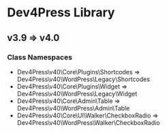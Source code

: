 # Dev4Press Library

## v3.9 => v4.0

### Class Namespaces

* Dev4Press\v40\Core\Plugins\Shortcodes => Dev4Press\v40\WordPress\Legacy\Shortcodes
* Dev4Press\v40\Core\Plugins\Widget => Dev4Press\v40\WordPress\Legacy\Widget
* Dev4Press\v40\Core\Admin\Table => Dev4Press\v40\WordPress\Admin\Table
* Dev4Press\v40\Core\UI\Walker\CheckboxRadio => Dev4Press\v40\WordPress\Walker\CheckboxRadio
